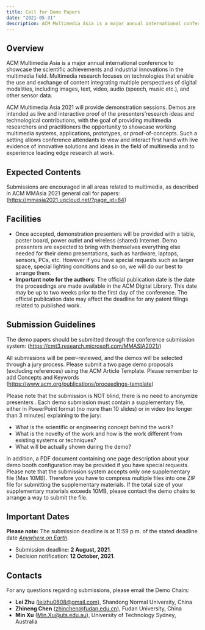 ```yaml
---
title: Call for Demo Papers
date: "2021-05-31"
description: ACM Multimedia Asia is a major annual international conference 
---
```


## Overview

ACM Multimedia Asia is a major annual international conference to showcase the scientific achievements and industrial innovations in the multimedia field. Multimedia research focuses on technologies that enable the use and exchange of content integrating multiple perspectives of digital modalities, including images, text, video, audio (speech, music etc.), and other sensor data.

ACM Multimedia Asia 2021 will provide demonstration sessions. Demos are intended as live and interactive proof of the presenters’research ideas and technological contributions, with the goal of providing multimedia researchers and practitioners the opportunity to showcase working multimedia systems, applications, prototypes, or proof-of-concepts. Such a setting allows conference attendants to view and interact first hand with live evidence of innovative solutions and ideas in the field of multimedia and to experience leading edge research at work. 


## Expected Contents

Submissions are encouraged in all areas related to multimedia, as described in ACM MMAsia 2021 general call for papers: 
(https://mmasia2021.uqcloud.net/?page_id=84)

## Facilities

<!-- need to use html syntax for lists with sublists -->

<ul>
	<li>Once accepted, demonstration presenters will be provided with a table, poster board, power outlet and wireless (shared) Internet. Demo presenters are expected to bring with themselves everything else needed for their demo presentations, such as hardware, laptops, sensors, PCs, etc. However if you have special requests such as larger space, special lighting conditions and so on, we will do our best to arrange them.</li>
	<li><strong>Important note for the authors</strong>: The official publication date is the date the proceedings are made available in the ACM Digital Library. This date may be up to two weeks prior to the first day of the conference. The official publication date may affect the deadline for any patent filings related to published work.</li>
</ul>

## Submission Guidelines
The demo papers should be submitted through the conference submission system: 
(https://cmt3.research.microsoft.com/MMASIA2021/)

All submissions will be peer-reviewed, and the demos will be selected through a jury process. Please submit a two page demo proposals (excluding references) using the ACM Article Template. Please remember to add Concepts and Keywords (https://www.acm.org/publications/proceedings-template)

Please note that the submission is NOT blind, there is no need to anonymize presenters . Each demo submission must contain a supplementary file, either in PowerPoint format (no more than 10 slides) or in video (no longer than 3 minutes) explaining to the jury:
<ul>
	<li>What is the scientific or engineering concept behind the work?</li>
	<li>What is the novelty of the work and how is the work different from existing systems or techniques?</li>
	<li>What will be actually shown during the demo?</li>
</ul>

In addition, a PDF document containing one page description about your demo booth configuration may be provided if you have special requests. Please note that the submission system accepts only one supplementary file (Max 10MB). Therefore you have to compress multiple files into one ZIP file for submitting the supplementary materials. If the total size of your supplementary materials exceeds 10MB, please contact the demo chairs to arrange a way to submit the file.

## Important Dates

**Please note:** The submission deadline is at 11:59 p.m. of the stated deadline date [*Anywhere on Earth*](https://www.timeanddate.com/time/zones/aoe).

- Submission deadline: **2 August, 2021**.
- Decision notification: **12 October, 2021**.

## Contacts

For any questions regarding submissions, please email the Demo Chairs: 

- **Lei Zhu** (leizhu0608@gmail.com), Shandong Normal University, China
- **Zhineng Chen** (zhinchen@fudan.edu.cn), Fudan University, China
- **Min Xu** (Min.Xu@uts.edu.au), University of Technology Sydney, Australia
